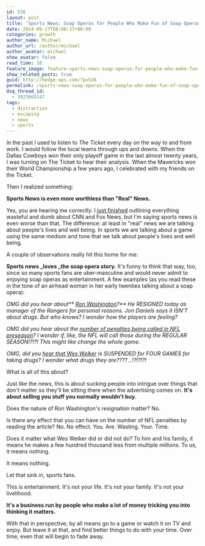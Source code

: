 ```yaml
---
id: 536
layout: post
title: 'Sports News: Soap Operas for People Who Make Fun of Soap Operas'
date: 2014-09-17T08:00:17+00:00
categories: growth
author_name: Michael
author_url: /author/michael
author_avatar: michael
show_avatar: false
read_time: 10
feature_image: feature-sports-news-soap-operas-for-people-who-make-fun-of-soap-operas 
show_related_posts: true 
guid: http://hedge-ops.com/?p=536
permalink: /sports-news-soap-operas-for-people-who-make-fun-of-soap-operas/
dsq_thread_id:
  - 3023065147
tags:
  - distraction
  - escaping
  - news
  - sports
---
```

In the past I used to listen to _The Ticket_ every day on the way to and from work. I would follow the local teams through ups and downs. When the Dallas Cowboys won their only playoff game in the last almost twenty years, I was turning on The Ticket to hear their analysis. When the Mavericks won their World Championship a few years ago, I celebrated with my friends on the Ticket.

Then I realized something:

**Sports News is even more worthless than "Real" News.**<!--more-->

Yes, you are hearing me correctly. I [just finished](/escaping-with-the-news/) outlining everything wasteful and dumb about CNN and Fox News, but I'm saying sports news is even worse than that. The difference: at least in "real" news we are talking about people's lives and well being. In sports we are talking about a game using the same medium and tone that we talk about people's lives and well being.

A couple of observations really hit this home for me:

**Sports news _loves _the soap opera story.** It's funny to think that way, too, since so many sports fans are uber-masculine and would never admit to enjoying soap operas as entertainment. A few examples (as you read these in the tone of an airhead woman in her early twenties talking about a soap opera):

_OMG did you hear about** [Ron Washington](http://espn.go.com/dallas/mlb/story/_/id/11471420/ron-washington-quits-manager-texas-rangers)?** He RESIGNED today as manager of the Rangers for personal reasons. Jon Daniels says it ISN'T about drugs. But who knows? I wonder how the players are feeling?_

_OMG did you hear about the [number of penalties being called in NFL preseason](http://insider.espn.go.com/blog/nfl/rumors/post/_/id/24032/will-refs-pocket-flags-in-regular-season)? I wonder if, like, the NFL will call those during the REGULAR SEASON!?!?! This might like change the whole game._

_OMG, did you [hear that Wes Welker](http://espn.go.com/blog/denver-broncos/post/_/id/8501/wes-welker-roundup-everything-you-need-to-know-about-his-suspension) is SUSPENDED for FOUR GAMES for taking drugs? I wonder what drugs they are????...!?!?!?!_

What is all of this about?

Just like the news, this is about sucking people into intrigue over things that don't matter so they'll be sitting there when the advertising comes on. **It's about selling you stuff you normally wouldn't buy.**

Does the nature of Ron Washington's resignation matter? No.

Is there any effect that you can have on the number of NFL penalties by reading the article? No. No effect. You. Are. Wasting. Your. Time.

Does it matter what Wes Welker did or did not do? To him and his family, it means he makes a few hundred thousand less from multiple millions. To us, it means nothing.

It means nothing.

Let that sink in, sports fans.

This is entertainment. It's not your life. It's not your family. It's not your livelihood.

**It's a business run by people who make a lot of money tricking you into thinking it matters.**

With that in perspective, by all means go to a game or watch it on TV and enjoy. But leave it at that, and find better things to do with your time. Over time, even that will begin to fade away.